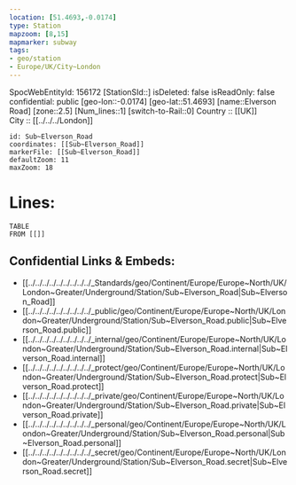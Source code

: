```yaml
---
location: [51.4693,-0.0174] 
type: Station 
mapzoom: [8,15] 
mapmarker: subway 
tags:
- geo/station
- Europe/UK/City~London
---
```

SpocWebEntityId: 156172
[StationSId::] 
isDeleted: false
isReadOnly: false
confidential: public
[geo-lon::-0.0174] 
[geo-lat::51.4693] 
[name::Elverson Road] 
[zone::2.5] 
[Num_lines::1] 
[switch-to-Rail::0] 
Country :: [[UK]]  
City :: [[../../../London]]  


```leaflet
id: Sub~Elverson_Road
coordinates: [[Sub~Elverson_Road]] 
markerFile: [[Sub~Elverson_Road]] 
defaultZoom: 11 
maxZoom: 18
```


# Lines: 
```dataview
TABLE 
FROM [[]] 
```

## Confidential Links & Embeds: 
- [[../../../../../../../../../_Standards/geo/Continent/Europe/Europe~North/UK/London~Greater/Underground/Station/Sub~Elverson_Road|Sub~Elverson_Road]] 
- [[../../../../../../../../../_public/geo/Continent/Europe/Europe~North/UK/London~Greater/Underground/Station/Sub~Elverson_Road.public|Sub~Elverson_Road.public]] 
- [[../../../../../../../../../_internal/geo/Continent/Europe/Europe~North/UK/London~Greater/Underground/Station/Sub~Elverson_Road.internal|Sub~Elverson_Road.internal]] 
- [[../../../../../../../../../_protect/geo/Continent/Europe/Europe~North/UK/London~Greater/Underground/Station/Sub~Elverson_Road.protect|Sub~Elverson_Road.protect]] 
- [[../../../../../../../../../_private/geo/Continent/Europe/Europe~North/UK/London~Greater/Underground/Station/Sub~Elverson_Road.private|Sub~Elverson_Road.private]] 
- [[../../../../../../../../../_personal/geo/Continent/Europe/Europe~North/UK/London~Greater/Underground/Station/Sub~Elverson_Road.personal|Sub~Elverson_Road.personal]] 
- [[../../../../../../../../../_secret/geo/Continent/Europe/Europe~North/UK/London~Greater/Underground/Station/Sub~Elverson_Road.secret|Sub~Elverson_Road.secret]] 

